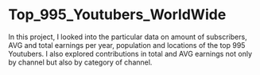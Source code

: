 # Top_995_Youtubers_WorldWide
In this project, I looked into the particular data on amount of subscribers, AVG and total earnings per year, population and locations of the top 995 Youtubers. I also explored contributions in total and AVG earnings not only by channel but also by category of channel.
